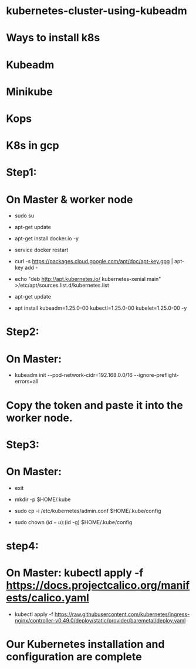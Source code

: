 # kubernetes-cluster-using-kubeadm
# Ways to install k8s

# Kubeadm

# Minikube

# Kops

# K8s in gcp

# Step1:

# On Master & worker node

- sudo su

- apt-get update

- apt-get install docker.io -y

- service docker restart

- curl -s https://packages.cloud.google.com/apt/doc/apt-key.gpg | apt-key add -

- echo "deb http://apt.kubernetes.io/ kubernetes-xenial main" >/etc/apt/sources.list.d/kubernetes.list

- apt-get update

- apt install kubeadm=1.25.0-00 kubectl=1.25.0-00 kubelet=1.25.0-00 -y

# Step2:

# On Master:

- kubeadm init --pod-network-cidr=192.168.0.0/16 --ignore-preflight-errors=all


# Copy the token and paste it into the worker node.

# Step3:

# On Master:

- exit

- mkdir -p $HOME/.kube

- sudo cp -i /etc/kubernetes/admin.conf $HOME/.kube/config

- sudo chown $(id -u):$(id -g) $HOME/.kube/config

# step4:

# On Master: kubectl apply -f https://docs.projectcalico.org/manifests/calico.yaml

- kubectl apply -f https://raw.githubusercontent.com/kubernetes/ingress-nginx/controller-v0.49.0/deploy/static/provider/baremetal/deploy.yaml

# Our Kubernetes installation and configuration are complete
